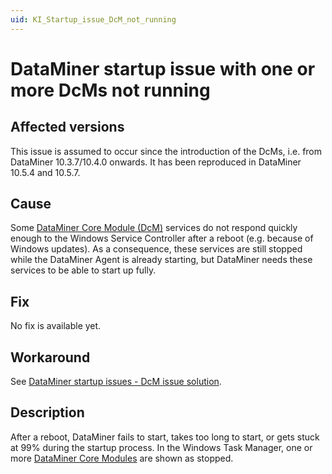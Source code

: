 ```yaml
---
uid: KI_Startup_issue_DcM_not_running
---
```


# DataMiner startup issue with one or more DcMs not running

## Affected versions

This issue is assumed to occur since the introduction of the DcMs, i.e. from DataMiner 10.3.7/10.4.0 onwards. It has been reproduced in DataMiner 10.5.4 and 10.5.7.

## Cause

Some [DataMiner Core Module (DcM)](xref:DataMinerExtensionModules#available-dcms) services do not respond quickly enough to the Windows Service Controller after a reboot (e.g. because of Windows updates). As a consequence, these services are still stopped while the DataMiner Agent is already starting, but DataMiner needs these services to be able to start up fully.

## Fix

No fix is available yet. <!--Task IDs: 270375 & 268191-->

## Workaround

See [DataMiner startup issues - DcM issue solution](xref:Troubleshooting_Startup_Issues#dcm-issue).

## Description

After a reboot, DataMiner fails to start, takes too long to start, or gets stuck at 99% during the startup process. In the Windows Task Manager, one or more [DataMiner Core Modules](xref:DataMinerExtensionModules#available-dcms) are shown as stopped.
